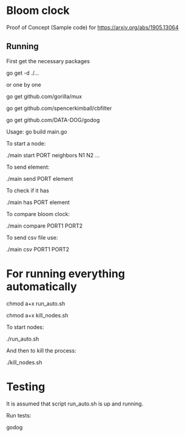 # Bloom clock
Proof of Concept (Sample code) for https://arxiv.org/abs/1905.13064

## Running
First get the necessary packages 

go get -d ./... 

or one by one

go get github.com/gorilla/mux

go get github.com/spencerkimball/cbfilter


go get github.com/DATA-DOG/godog


Usage:
go build main.go 


To start a node:

./main start PORT neighbors N1 N2 ...

To send element:

./main send PORT element

To check if it has

./main has PORT element

To compare bloom clock:

./main compare PORT1 PORT2


To send csv file use:


./main csv PORT1 PORT2

# For running everything automatically

chmod a+x run_auto.sh

chmod a+x kill_nodes.sh

To start nodes:

./run_auto.sh

And then to kill the process:


./kill_nodes.sh


# Testing
It is assumed that script run_auto.sh is up and running.

Run tests: 

godog
